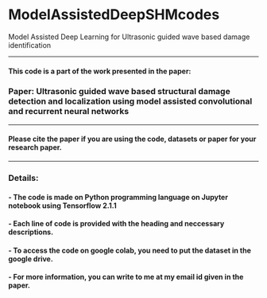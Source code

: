 # ModelAssistedDeepSHMcodes
 Model Assisted Deep Learning for Ultrasonic guided wave based damage identification

------------------------------------------------------------------------------------------------------------------------------------------------------
#### This code is a part of the work presented in the paper:

### **Paper: Ultrasonic guided wave based structural damage detection and localization using model assisted convolutional and recurrent neural networks**
------------------------------------------------------------------------------------------------------------------------------------------------------
####  Please cite the paper if you are using the code, datasets or paper for your research paper.
-------------------------------------------------------------------------------------------------------------------
### Details:

#### - The code is made on Python programming language on Jupyter notebook using Tensorflow 2.1.1

#### - Each line of code is provided with the heading and neccessary descriptions.

#### - To access the code on google colab, you need to put the dataset in the google drive. 

#### - For more information, you can write to me at my email id given in the paper.
